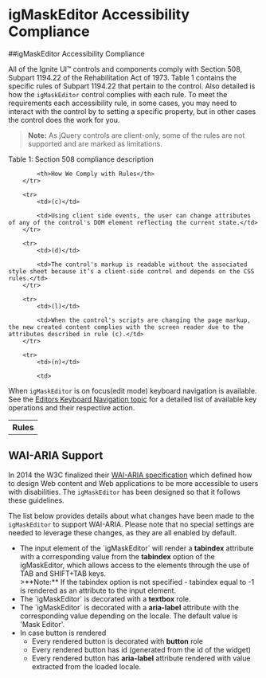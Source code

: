 <!--
|metadata|
{
    "fileName": "igmaskeditor-accessibility-compliance",
    "controlName": "igEditors",
    "tags": ["Editing","Section 508"]
}
|metadata|
-->

# igMaskEditor Accessibility Compliance

##igMaskEditor Accessibility Compliance

All of the Ignite UI™ controls and components comply with Section 508, Subpart 1194.22 of the Rehabilitation Act of 1973. Table 1 contains the specific rules of Subpart 1194.22 that pertain to the control. Also detailed is how the `igMaskEditor` control complies with each rule. To meet the requirements each accessibility rule, in some cases, you may need to interact with the control by to setting a specific property, but in other cases the control does the work for you. 
>**Note:** As jQuery controls are client-only, some of the rules are not supported and are marked as limitations.

Table 1: Section 508 compliance description

<table class="table table-striped">
    <tbody>
        <tr>
            <th>Rules</th>

            <th>How We Comply with Rules</th>
        </tr>

        <tr>
            <td>(c)</td>

            <td>Using client side events, the user can change attributes of any of the control's DOM element reflecting the current state.</td>
        </tr>

        <tr>
            <td>(d)</td>

            <td>The control's markup is readable without the associated style sheet because it’s a client-side control and depends on the CSS rules.</td>
        </tr>

        <tr>
            <td>(l)</td>

            <td>When the control's scripts are changing the page markup, the new created content complies with the screen reader due to the attributes described in rule (c).</td>
        </tr>

        <tr>
            <td>(n)</td>

            <td>
 When `igMaskEditor` is on focus(edit mode) keyboard navigation is available. See the
[Editors Keyboard Navigation topic](igMaskEditor-Keyboard-Navigation.html) for a detailed list of available key operations and their respective action.
            </td>
        </tr>
    </tbody>
</table>
 
 

## <a id="wai-aria"></a> WAI-ARIA Support

In 2014 the W3C finalized their [WAI-ARIA specification](http://www.w3.org/TR/wai-aria/) which defined how to design Web content and Web applications to be more accessible to users with disabilities. The `igMaskEditor` has been designed so that it follows these guidelines.

The list below provides details about what changes have been made to the `igMaskEditor` to support WAI-ARIA. Please note that no special settings are  needed to leverage these changes, as they are all enabled by default.

<ul>
<li>The input element of the `igMaskEditor` will render a <b>tabindex</b> attribute with a corresponding value from the <b>tabindex</b> option of the igMaskEditor, which allows access to the elements through the use of TAB and SHIFT+TAB keys. <br />
>**Note:** If the tabindex option is not specified - tabindex equal to -1 is rendered as an attribute to the input element.</li>

<li>The `igMaskEditor` is decorated with a <b>textbox</b> role. 

<li>The `igMaskEditor` is decorated with a <b>aria-label</b> attribute with the corresponding value depending on the locale. The default value is 'Mask Editor'. </li>

<li>In case button is rendered
<ul>
<li>Every rendered button is decorated with <b>button</b> role
<li>Every rendered button has id (generated from the id of the widget) 
<li>Every rendered button has <b>aria-label</b> attribute rendered with value extracted from the loaded locale. </li>
</ul>
</li> 

